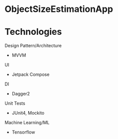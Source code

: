 # ObjectSizeEstimationApp

# Technologies
Design Pattern/Architecture
- MVVM

UI
- Jetpack Compose

DI
- Dagger2

Unit Tests
- JUnit4, Mockito

Machine Learning/ML
- Tensorflow
